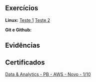 ## Exercícios 
**Linux:**  [Teste 1](exercicios/Teste1.txt) [Teste 2](exercicios/Teste2.txt)
  
**Git e Github:** 
  
## Evidências  

## Certificados  
[Data & Analytics - PB - AWS - Novo - 1/10](certificados/DA-PB-AWS-Novo-1-10-certficate.jpg)


